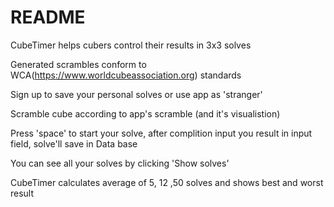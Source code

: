 # README

CubeTimer helps cubers control their results in 3x3 solves

Generated scrambles conform to WCA(https://www.worldcubeassociation.org) standards

Sign up to save your personal solves or use app as 'stranger'

Scramble cube according to app's scramble (and it's visualistion)

Press 'space' to start your solve, after complition input you result in input field, solve'll save in Data base

You can see all your solves by clicking 'Show solves'

CubeTimer calculates average of 5, 12 ,50 solves and shows best and worst result
